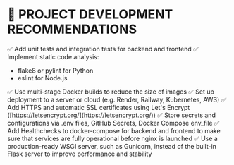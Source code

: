 # 🚀 PROJECT DEVELOPMENT RECOMMENDATIONS

✅ Add unit tests and integration tests for backend and frontend
✅ Implement static code analysis:

- flake8 or pylint for Python
- eslint for Node.js

✅ Use multi-stage Docker builds to reduce the size of images
✅ Set up deployment to a server or cloud (e.g. Render, Railway, Kubernetes, AWS)
✅ Add HTTPS and automatic SSL certificates using Let's Encrypt ([https://letsencrypt.org/](https://letsencrypt.org/))
✅ Store secrets and configurations via .env files, GitHub Secrets, Docker Compose env_file
✅ Add Healthchecks to docker-compose for backend and frontend to make sure that services are fully operational before nginx is launched
✅ Use a production-ready WSGI server, such as Gunicorn, instead of the built-in Flask server to improve performance and stability
